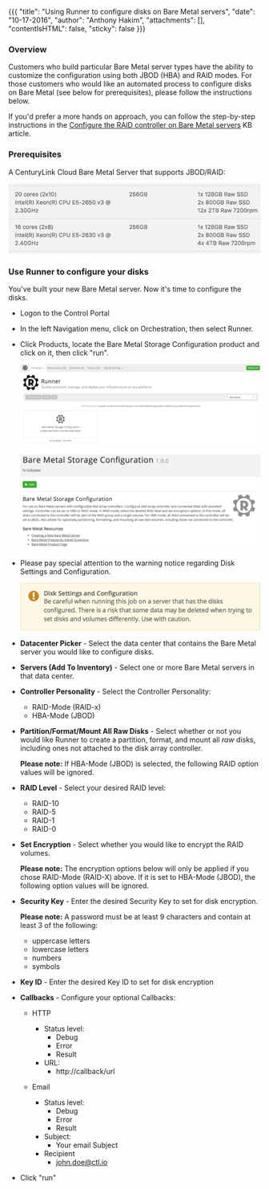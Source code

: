 
{{{
"title": "Using Runner to configure disks on Bare Metal servers",
"date": "10-17-2016",
"author": "Anthony Hakim",
"attachments": [],
"contentIsHTML": false,
"sticky": false
}}}

### Overview

Customers who build particular Bare Metal server types have the ability to customize the configuration using both JBOD (HBA) and RAID modes.  For those customers who would like an automated process to configure disks on Bare Metal (see below for prerequisites), please follow the instructions below.

If you'd prefer a more hands on approach, you can follow the step-by-step instructions in the [Configure the RAID controller on Bare Metal servers](../Servers/configuring-raid-on-bare-metal-servers.md) KB article.

### Prerequisites

A CenturyLink Cloud Bare Metal Server that supports JBOD/RAID:

![Bare Metal JBOD/RAID Support](../images/bare_metal_runner_disks_1.png)

### Use Runner to configure your disks

You've built your new Bare Metal server.  Now it's time to configure the disks.

* Logon to the Control Portal
* In the left Navigation menu, click on Orchestration, then select Runner.
* Click Products, locate the Bare Metal Storage Configuration product and click on it, then click "run".

    ![Bare Metal Storage Configuration](../images/bare_metal_runner_disks_2.png)

    ![Run Bare Metal Storage Configuration](../images/bare_metal_runner_disks_3.png)

* Please pay special attention to the warning notice regarding Disk Settings and Configuration.

  ![Bare Metal Storage Configuration](../images/bare_metal_runner_disks_4.png)

* **Datacenter Picker** - Select the data center that contains the Bare Metal server you would like to configure disks.
* **Servers (Add To Inventory)** - Select one or more Bare Metal servers in that data center.
* **Controller Personality** - Select the Controller Personality:
  - RAID-Mode (RAID-x)
  - HBA-Mode (JBOD)
* **Partition/Format/Mount All Raw Disks** - Select whether or not you would like Runner to create a partition, format, and mount all *raw* disks, including ones not attached to the disk array controller.

  **Please note:** If HBA-Mode (JBOD) is selected, the following RAID option values will be ignored.

* **RAID Level** - Select your desired RAID level:
  - RAID-10
  - RAID-5
  - RAID-1
  - RAID-0
* **Set Encryption** - Select whether you would like to encrypt the RAID volumes.

  **Please note:** The encryption options below will only be applied if you chose RAID-Mode (RAID-X) above. If it is set to HBA-Mode (JBOD), the following option values will be ignored.

* **Security Key** - Enter the desired Security Key to set for disk encryption.

  **Please note:**	A password must be at least 9 characters and contain at least 3 of the following:
  - uppercase letters
  - lowercase letters
  - numbers
  - symbols

* **Key ID** - Enter the desired Key ID to set for disk encryption

* **Callbacks** - Configure your optional Callbacks:
  - HTTP
    - Status level:
      - Debug
      - Error
      - Result
    - URL:
      - http://callback/url

  - Email
    - Status level:
      - Debug
      - Error
      - Result
    - Subject:
      - Your email Subject
    - Recipient
      - john.doe@ctl.io

 * Click "run"
